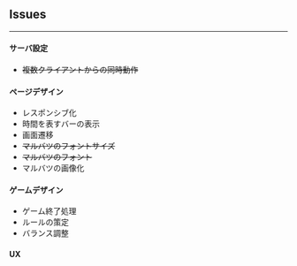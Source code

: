 ## Issues
---

#### サーバ設定
* ~~複数クライアントからの同時動作~~

#### ページデザイン
* レスポンシブ化
* 時間を表すバーの表示
* 画面遷移
* ~~マルバツのフォントサイズ~~
* ~~マルバツのフォント~~
* マルバツの画像化

#### ゲームデザイン
* ゲーム終了処理
* ルールの策定
* バランス調整

#### UX